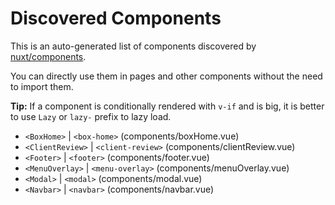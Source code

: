 # Discovered Components

This is an auto-generated list of components discovered by [nuxt/components](https://github.com/nuxt/components).

You can directly use them in pages and other components without the need to import them.

**Tip:** If a component is conditionally rendered with `v-if` and is big, it is better to use `Lazy` or `lazy-` prefix to lazy load.

- `<BoxHome>` | `<box-home>` (components/boxHome.vue)
- `<ClientReview>` | `<client-review>` (components/clientReview.vue)
- `<Footer>` | `<footer>` (components/footer.vue)
- `<MenuOverlay>` | `<menu-overlay>` (components/menuOverlay.vue)
- `<Modal>` | `<modal>` (components/modal.vue)
- `<Navbar>` | `<navbar>` (components/navbar.vue)
